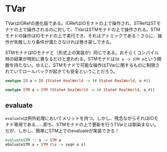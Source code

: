 # TVar

TVarはIORefの進化版である。IORefはIOモナドの上で操作され、STRefはSTモナドの上で操作されるのに対して、TVarはSTMモナドの上で操作される。STMモナドの操作はIOモナドの上で実行でき、それはアトミックである！さらに、操作が失敗したり条件が満たさなければ巻き戻しできる。

STMモナドはIOモナドと（形式上の実装が）同じである。おそらくコンパイル時の結果が特別に異なるだけと思われる。STMモナドは`IO a -> STM a`という関数を持たない。ゆえに、STMモナドで可能な操作はTVarに関するものに制限されていてロールバックが起きても安全ということだろう。

```haskell
newtype IO a = IO (State# RealWorld -> (# State# RealWorld, a #))

newtype STM a = STM (State# RealWorld -> (# State# RealWorld, a #))
```

## evaluate

`evaluate`は例外処理においてメリットを持つ。しかし、残念ながらそれはIOモナド専用である……即ち、STMモナドの上で更新を行うTVarとは馴染まない。だが、しかし、簡単にSTM上でのevaluateが実装できる！

```haskell
evaluateSTM :: a -> STM a
ebaluateSTM a = STM (\s -> seq# a s)
```
